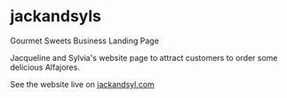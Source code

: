 # jackandsyls
Gourmet Sweets Business Landing Page

Jacqueline and Sylvia's website page to attract customers to order some delicious 
Alfajores.

See the website live on [jackandsyl.com](https://www.jackandsyls.com/)
